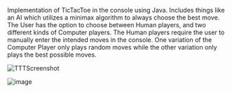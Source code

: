 Implementation of TicTacToe in the console using Java. 
Includes things like an AI which utilizes a minimax algorithm to always choose the best move.
The User has the option to choose between Human players, and two different kinds of Computer players.
The Human players require the user to manually enter the intended moves in the console.
One variation of the Computer Player only plays random moves while the other variation only plays the best possible
moves. 


![TTTScreenshot](https://github.com/user-attachments/assets/12e3066a-2391-467f-9fd3-31c2fd20cf5c)


![image](https://github.com/user-attachments/assets/14566600-ec88-45d6-b339-6bb49f5df81f)
